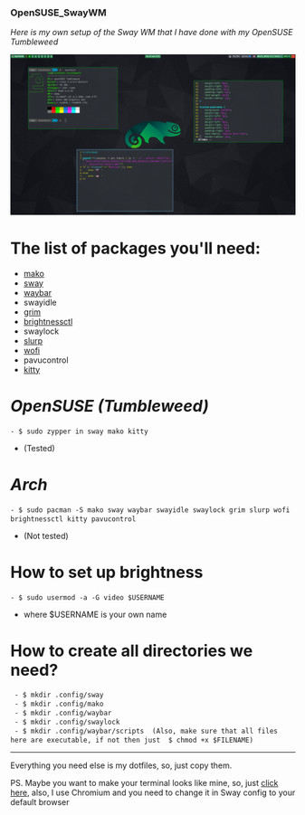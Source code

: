 ### OpenSUSE_SwayWM
_Here is my own setup of the Sway WM that I have done with my OpenSUSE Tumbleweed_ 

![Screenshot](https://github.com/LambLeeg/OpenSUSE_SwayWM/blob/main/image_2020-11-23_11-25-59.png)

# The list of packages you'll need:
- [mako](https://github.com/emersion/mako)
- [sway](https://github.com/swaywm/sway/wiki)
- [waybar](https://github.com/Alexays/Waybar)
- swayidle
- [grim](https://github.com/emersion/grim)
- [brightnessctl](https://github.com/Hummer12007/brightnessctl)
- swaylock
- [slurp](https://github.com/emersion/slurp)
- [wofi](https://hg.sr.ht/~scoopta/wofi)
- pavucontrol
- [kitty](https://sw.kovidgoyal.net/kitty/)

# _OpenSUSE (Tumbleweed)_
  ```
 - $ sudo zypper in sway mako kitty
  ```
 - (Tested)
 
# _Arch_
  ```
 - $ sudo pacman -S mako sway waybar swayidle swaylock grim slurp wofi brightnessctl kitty pavucontrol
  ```
 - (Not tested)
 
# How to set up brightness
  ```
 - $ sudo usermod -a -G video $USERNAME
  ```
 - where $USERNAME is your own name
 
# How to create all directories we need?
 ```
  - $ mkdir .config/sway 
  - $ mkdir .config/mako 
  - $ mkdir .config/waybar 
  - $ mkdir .config/swaylock
  - $ mkdir .config/waybar/scripts  (Also, make sure that all files here are executable, if not then just  $ chmod +x $FILENAME)
 ```
 --------------
 Everything you need else is my dotfiles, so, just copy them.
 
 PS. Maybe you want to make your terminal looks like mine, so, just [click here](https://github.com/b-ryan/powerline-shell), also, I use Chromium and you need to change it in Sway config to your default browser
